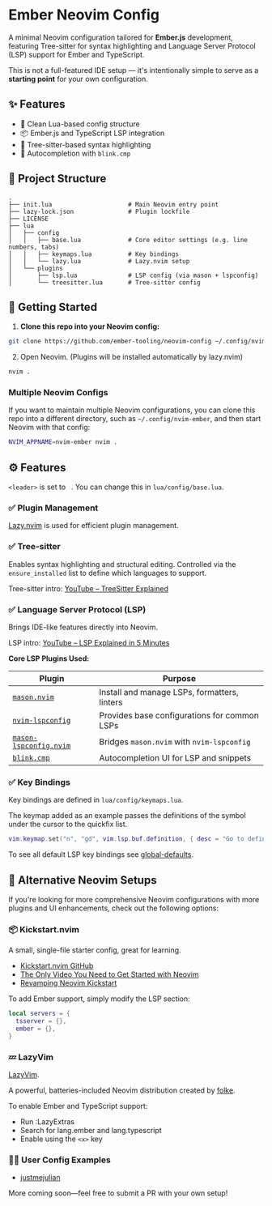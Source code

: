 # Ember Neovim Config

A minimal Neovim configuration tailored for **Ember.js** development, featuring Tree-sitter for syntax highlighting and Language Server Protocol (LSP) support for Ember and TypeScript.

This is not a full-featured IDE setup — it's intentionally simple to serve as a **starting point** for your own configuration.

## ✨ Features

- 🧹 Clean Lua-based config structure
- 📦 Ember.js and TypeScript LSP integration
- 🎨 Tree-sitter-based syntax highlighting
- 🧠 Autocompletion with `blink.cmp`

## 📁 Project Structure

```
.
├── init.lua                     # Main Neovim entry point
├── lazy-lock.json               # Plugin lockfile
├── LICENSE
├── lua
│   ├── config
│   │   ├── base.lua             # Core editor settings (e.g. line numbers, tabs)
│   │   ├── keymaps.lua          # Key bindings
│   │   └── lazy.lua             # Lazy.nvim setup
│   └── plugins
│       ├── lsp.lua              # LSP config (via mason + lspconfig)
│       └── treesitter.lua       # Tree-sitter config

```

## 🚀 Getting Started

1. **Clone this repo into your Neovim config:**

```bash
git clone https://github.com/ember-tooling/neovim-config ~/.config/nvim
```

2. Open Neovim. (Plugins will be installed automatically by lazy.nvim)

```bash
nvim .
```

### Multiple Neovim Configs

If you want to maintain multiple Neovim configurations, you can clone this repo into a different directory, such as `~/.config/nvim-ember`, and then start Neovim with that config:

```bash
NVIM_APPNAME=nvim-ember nvim .
```

## ⚙️ Features

`<leader>` is set to ` `. You can change this in `lua/config/base.lua`.

### ✅ Plugin Management

[Lazy.nvim](https://github.com/folke/lazy.nvim) is used for efficient plugin management.

### ✅ Tree-sitter

Enables syntax highlighting and structural editing.
Controlled via the `ensure_installed` list to define which languages to support.

Tree-sitter intro: [YouTube – TreeSitter Explained](https://www.youtube.com/watch?v=09-9LltqWLY)

### ✅ Language Server Protocol (LSP)

Brings IDE-like features directly into Neovim.

LSP intro: [YouTube – LSP Explained in 5 Minutes](https://www.youtube.com/watch?v=LaS32vctfOY)

**Core LSP Plugins Used:**

| Plugin                                                                      | Purpose                                      |
| --------------------------------------------------------------------------- | -------------------------------------------- |
| [`mason.nvim`](https://github.com/mason-org/mason.nvim)                     | Install and manage LSPs, formatters, linters |
| [`nvim-lspconfig`](https://github.com/neovim/nvim-lspconfig)                | Provides base configurations for common LSPs |
| [`mason-lspconfig.nvim`](https://github.com/mason-org/mason-lspconfig.nvim) | Bridges `mason.nvim` with `nvim-lspconfig`   |
| [`blink.cmp`](https://github.com/Saghen/blink.cmp)                          | Autocompletion UI for LSP and snippets       |

### ✅ Key Bindings

Key bindings are defined in `lua/config/keymaps.lua`.

The keymap added as an example passes the definitions of the symbol under the cursor to the quickfix list.

```lua
vim.keymap.set("n", "gd", vim.lsp.buf.definition, { desc = "Go to definition" })
```

To see all default LSP key bindings see [global-defaults](https://neovim.io/doc/user/lsp.html#_global-defaults).

## 🚀 Alternative Neovim Setups

If you're looking for more comprehensive Neovim configurations with more plugins and UI enhancements, check out the following options:

### 📦 Kickstart.nvim

A small, single-file starter config, great for learning.

- [Kickstart.nvim GitHub](https://github.com/nvim-lua/kickstart.nvim)
- [The Only Video You Need to Get Started with Neovim](https://www.youtube.com/watch?v=m8C0Cq9Uv9o)
- [Revamping Neovim Kickstart](https://www.youtube.com/watch?v=-joJuscbM5w)

To add Ember support, simply modify the LSP section:

```lua
local servers = {
  tsserver = {},
  ember = {},
}
```

### 💤 LazyVim

[LazyVim](https://www.lazyvim.org/).

A powerful, batteries-included Neovim distribution created by [folke](https://github.com/folke).

To enable Ember and TypeScript support:
- Run :LazyExtras
- Search for lang.ember and lang.typescript
- Enable using the `<x>` key

### 👨‍💻 User Config Examples

- [justmejulian](https://github.com/justmejulian/.dotfiles/tree/main/.config/nvim)

More coming soon—feel free to submit a PR with your own setup!

